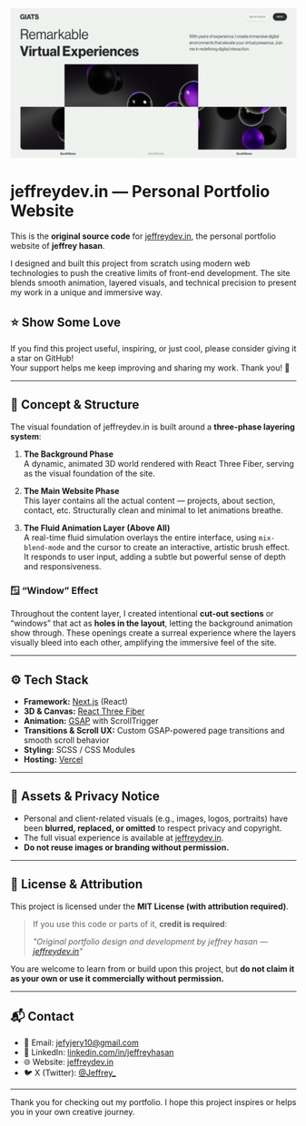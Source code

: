 ![giats.me cover](/public/og.png)

# jeffreydev.in — Personal Portfolio Website

This is the **original source code** for [jeffreydev.in](https://jeffreydev.in), the personal portfolio website of **jeffrey hasan**.

I designed and built this project from scratch using modern web technologies to push the creative limits of front-end development. The site blends smooth animation, layered visuals, and technical precision to present my work in a unique and immersive way.

## ⭐ Show Some Love

If you find this project useful, inspiring, or just cool, please consider giving it a star on GitHub!  
Your support helps me keep improving and sharing my work. Thank you! 🙏

---

## 🧠 Concept & Structure

The visual foundation of jeffreydev.in is built around a **three-phase layering system**:

1. **The Background Phase**  
   A dynamic, animated 3D world rendered with React Three Fiber, serving as the visual foundation of the site.

2. **The Main Website Phase**  
   This layer contains all the actual content — projects, about section, contact, etc. Structurally clean and minimal to let animations breathe.

3. **The Fluid Animation Layer (Above All)**  
   A real-time fluid simulation overlays the entire interface, using `mix-blend-mode` and the cursor to create an interactive, artistic brush effect. It responds to user input, adding a subtle but powerful sense of depth and responsiveness.

### 🪟 “Window” Effect

Throughout the content layer, I created intentional **cut-out sections** or “windows” that act as **holes in the layout**, letting the background animation show through. These openings create a surreal experience where the layers visually bleed into each other, amplifying the immersive feel of the site.

---

## ⚙️ Tech Stack

- **Framework:** [Next.js](https://nextjs.org/) (React)
- **3D & Canvas:** [React Three Fiber](https://docs.pmnd.rs/react-three-fiber)
- **Animation:** [GSAP](https://greensock.com/gsap/) with ScrollTrigger
- **Transitions & Scroll UX:** Custom GSAP-powered page transitions and smooth scroll behavior
- **Styling:** SCSS / CSS Modules
- **Hosting:** [Vercel](https://vercel.com)

---

## 📸 Assets & Privacy Notice

- Personal and client-related visuals (e.g., images, logos, portraits) have been **blurred, replaced, or omitted** to respect privacy and copyright.
- The full visual experience is available at [jeffreydev.in](https://jeffreydev.in).
- **Do not reuse images or branding without permission.**

---

## 📄 License & Attribution

This project is licensed under the **MIT License (with attribution required)**.

> If you use this code or parts of it, **credit is required**:
>
> _"Original portfolio design and development by jeffrey hasan — [jeffreydev.in](https://jeffreydev.in)"_

You are welcome to learn from or build upon this project, but **do not claim it as your own or use it commercially without permission.**

---

## 📬 Contact

- 📧 Email: [jefyjery10@gmail.com](mailto:jefyjery10@gmail.com)
- 💼 LinkedIn: [linkedin.com/in/jeffreyhasan](https://www.linkedin.com/in/jeffreyhasan/)
- 🌐 Website: [jeffreydev.in](https://jeffreydev.in)
- 🐦 X (Twitter): [@Jeffrey\_](https://x.com)

---

Thank you for checking out my portfolio. I hope this project inspires or helps you in your own creative journey.

